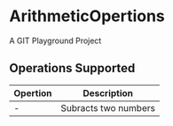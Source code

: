 # ArithmeticOpertions
A GIT Playground Project

## Operations Supported

Opertion	| Description
--------	| ----------
-		| Subracts two numbers